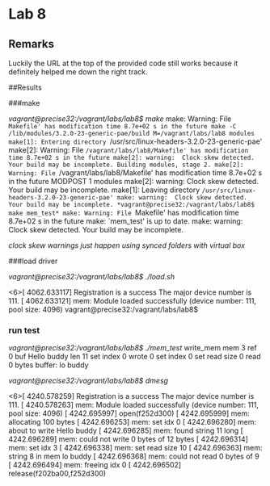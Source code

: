 # Lab 8
## Remarks
Luckily the URL at the top of the provided code still works because it definitely helped me down the right track. 

##Results

###make

*vagrant@precise32:/vagrant/labs/lab8$ make*
make: Warning: File `Makefile' has modification time 8.7e+02 s in the future
make -C /lib/modules/3.2.0-23-generic-pae/build M=/vagrant/labs/lab8 modules
make[1]: Entering directory `/usr/src/linux-headers-3.2.0-23-generic-pae'
make[2]: Warning: File `/vagrant/labs/lab8/Makefile' has modification time 8.7e+02 s in the future
make[2]: warning:  Clock skew detected.  Your build may be incomplete.
  Building modules, stage 2.
make[2]: Warning: File `/vagrant/labs/lab8/Makefile' has modification time 8.7e+02 s in the future
  MODPOST 1 modules
make[2]: warning:  Clock skew detected.  Your build may be incomplete.
make[1]: Leaving directory `/usr/src/linux-headers-3.2.0-23-generic-pae'
make: warning:  Clock skew detected.  Your build may be incomplete.
*vagrant@precise32:/vagrant/labs/lab8$ make mem_test*
make: Warning: File `Makefile' has modification time 8.7e+02 s in the future
make: `mem_test' is up to date.
make: warning:  Clock skew detected.  Your build may be incomplete.

_clock skew warnings just happen using synced folders with virtual box_

###load driver

*vagrant@precise32:/vagrant/labs/lab8$ ./load.sh*

<6>[ 4062.633117] Registration is a success The major device number is 111.
[ 4062.633121] mem: Module loaded successfully (device number: 111, pool size: 4096)
vagrant@precise32:/vagrant/labs/lab8$

### run test

*vagrant@precise32:/vagrant/labs/lab8$ ./mem_test*
write_mem mem 3 ref 0 buf Hello buddy len 11
set index 0
wrote 0
set index 0
set read size 0
read 0 bytes
buffer: lo buddy

*vagrant@precise32:/vagrant/labs/lab8$ dmesg*

<6>[ 4240.578259] Registration is a success The major device number is 111.
[ 4240.578263] mem: Module loaded successfully (device number: 111, pool size: 4096)
[ 4242.695997] open(f252d300)
[ 4242.695999] mem: allocating 100 bytes
[ 4242.696253] mem: set idx 0
[ 4242.696280] mem: about to write Hello buddy
[ 4242.696285] mem: found string 11 long
[ 4242.696289] mem: could not write 0 bytes of 12 bytes
[ 4242.696314] mem: set idx 3
[ 4242.696338] mem: set read size 10
[ 4242.696363] mem: string 8 in mem lo buddy
[ 4242.696368] mem: could not read 0 bytes of 9
[ 4242.696494] mem: freeing idx 0
[ 4242.696502] release(f202ba00,f252d300)

